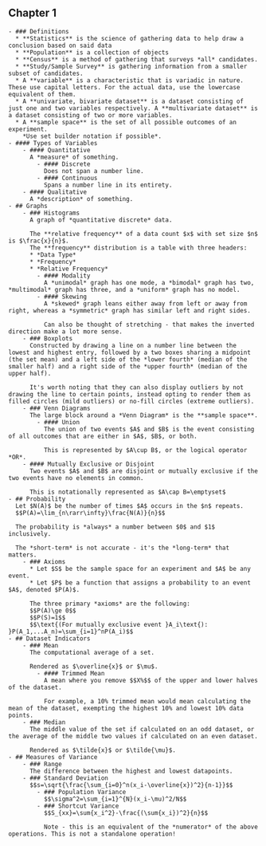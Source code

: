 ## Chapter 1
	- ### Definitions
	  * **Statistics** is the science of gathering data to help draw a conclusion based on said data
	  * **Population** is a collection of objects
	  * **Census** is a method of gathering that surveys *all* candidates.
	  * **Study/Sample Survey** is gathering information from a smaller subset of candidates.
	  * A **variable** is a characteristic that is variadic in nature. These use capital letters. For the actual data, use the lowercase equivalent of them.
	  * A **univariate, bivariate dataset** is a dataset consisting of just one and two variables respectively. A **multivariate dataset** is a dataset consisting of two or more variables.
	  * A **sample space** is the set of all possible outcomes of an experiment. 
	    *Use set builder notation if possible*.
	- #### Types of Variables
		- #### Quantitative 
		  A *measure* of something.
			- #### Discrete
			  Does not span a number line.
			- #### Continuous
			  Spans a number line in its entirety.
		- #### Qualitative
		  A *description* of something.
	- ## Graphs
		- ### Histograms
		  A graph of *quantitative discrete* data.
		  
		  The **relative frequency** of a data count $x$ with set size $n$ is $\frac{x}{n}$.
		  The **frequency** distribution is a table with three headers:
		  * *Data Type*
		  * *Frequency*
		  * *Relative Frequency*
			- #### Modality
			  A *unimodal* graph has one mode, a *bimodal* graph has two, *multimodal* graph has three, and a *uniform* graph has no model.
			- #### Skewing
			  A *skewed* graph leans either away from left or away from right, whereas a *symmetric* graph has similar left and right sides.
			  
			  Can also be thought of stretching - that makes the inverted direction make a lot more sense.
		- ### Boxplots
		  Constructed by drawing a line on a number line between the lowest and highest entry, followed by a two boxes sharing a midpoint (the set mean) and a left side of the *lower fourth* (median of the smaller half) and a right side of the *upper fourth* (median of the upper half).
		  
		  It's worth noting that they can also display outliers by not drawing the line to certain points, instead opting to render them as filled circles (mild outliers) or no-fill circles (extreme outliers).
		- ### Venn Diagrams
		  The large block around a *Venn Diagram* is the **sample space**.
			- #### Union
			  The union of two events $A$ and $B$ is the event consisting of all outcomes that are either in $A$, $B$, or both.
			  
			  This is represented by $A\cup B$, or the logical operator *OR*.
		- #### Mutually Exclusive or Disjoint
		  Two events $A$ and $B$ are disjoint or mutually exclusive if the two events have no elements in common.
		  
		  This is notationally represented as $A\cap B=\emptyset$
	- ## Probability
	  Let $N(A)$ be the number of times $A$ occurs in the $n$ repeats.
	  $$P(A)=\lim_{n\rarr\infty}\frac{N(A)}{n}$$
	  
	  The probability is *always* a number between $0$ and $1$ inclusively.
	  
	  The *short-term* is not accurate - it's the *long-term* that matters.
		- ### Axioms
		  * Let $S$ be the sample space for an experiment and $A$ be any event.
		  * Let $P$ be a function that assigns a probability to an event $A$, denoted $P(A)$.
		  
		  The three primary *axioms* are the following:
		  $$P(A)\ge 0$$
		  $$P(S)=1$$
		  $$\text{(For mutually exclusive event }A_i\text{): }P(A_1,...A_n)=\sum_{i=1}^nP(A_i)$$
	- ## Dataset Indicators
		- ### Mean
		  The computational average of a set.
		  
		  Rendered as $\overline{x}$ or $\mu$.
			- #### Trimmed Mean
			  A mean where you remove $$X%$$ of the upper and lower halves of the dataset.
			  
			  For example, a 10% trimmed mean would mean calculating the mean of the dataset, exempting the highest 10% and lowest 10% data points.
		- ### Median
		  The middle value of the set if calculated on an odd dataset, or the average of the middle two values if calculated on an even dataset.
		  
		  Rendered as $\tilde{x}$ or $\tilde{\mu}$.
	- ## Measures of Variance
		- ### Range
		  The difference between the highest and lowest datapoints.
		- ### Standard Deviation
		  $$s=\sqrt{\frac{\sum_{i=0}^n(x_i-\overline{x})^2}{n-1}}$$
			- ### Population Variance
			  $$\sigma^2=\sum_{i=1}^{N}(x_i-\mu)^2/N$$
			- ### Shortcut Variance
			  $$S_{xx}=\sum{x_i^2}-\frac{(\sum{x_i})^2}{n}$$
			  
			  Note - this is an equivalent of the *numerator* of the above operations. This is not a standalone operation!